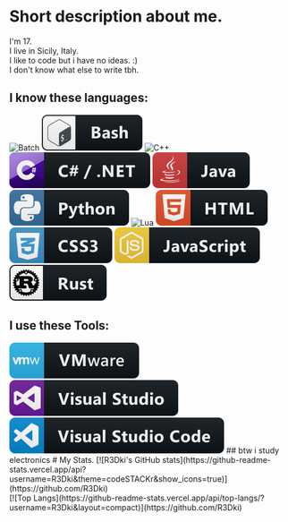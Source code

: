 # Short description about me.
I'm 17.
<br>I live in Sicily, Italy.
<br>I like to code but i have no ideas. :)
<br>I don't know what else to write tbh.
## I know these languages:
<img alt="Batch" style="max-width: 100%;" src=""></img>
<img alt="Bash" style="max-width: 100%;" src="https://raw.githubusercontent.com/MikeCodesDotNET/ColoredBadges/master/svg/dev/tools/bash.svg">
<img alt="C++" style="max-width: 100%;" src="">
<img alt="C# .NET" style="max-width: 100%;" src="https://raw.githubusercontent.com/MikeCodesDotNET/ColoredBadges/master/svg/dev/languages/csharp_dotnet.svg">
<img alt="Java" style="max-width: 100%;" src="https://raw.githubusercontent.com/MikeCodesDotNET/ColoredBadges/master/svg/dev/languages/java.svg">
<img alt="Python" style="max-width: 100%;" src="https://raw.githubusercontent.com/MikeCodesDotNET/ColoredBadges/master/svg/dev/languages/python.svg">
<img alt="Lua" style="max-width: 100%;" src="">
<img alt="HTML" style="max-width: 100%;" src="https://raw.githubusercontent.com/MikeCodesDotNET/ColoredBadges/master/svg/dev/languages/html.svg">
<img alt="CSS" style="max-width: 100%;" src="https://raw.githubusercontent.com/MikeCodesDotNET/ColoredBadges/master/svg/dev/languages/css3.svg">
<img alt="JavaScript" style="max-width: 100%;" src="https://raw.githubusercontent.com/MikeCodesDotNET/ColoredBadges/master/svg/dev/languages/js.svg">
<img alt="Rust" style="max-width: 100%;" src="https://raw.githubusercontent.com/MikeCodesDotNET/ColoredBadges/master/svg/dev/languages/rust.svg">
## I use these Tools:
<img alt="VMWare Workstation Pro" style="max-width: 100%;" src="https://raw.githubusercontent.com/MikeCodesDotNET/ColoredBadges/master/svg/dev/tools/vmware.svg">
<img alt="Visual Studio" style="max-width: 100%;" src="https://raw.githubusercontent.com/MikeCodesDotNET/ColoredBadges/master/svg/dev/tools/visualstudio.svg">
<img alt="Visual Studio Code" style="max-width: 100%;" src="https://raw.githubusercontent.com/MikeCodesDotNET/ColoredBadges/master/svg/dev/tools/visualstudio_code.svg">
## btw i study electronics
# My Stats.
[![R3Dki's GitHub stats](https://github-readme-stats.vercel.app/api?username=R3Dki&theme=codeSTACKr&show_icons=true)](https://github.com/R3Dki)<br>
[![Top Langs](https://github-readme-stats.vercel.app/api/top-langs/?username=R3Dki&layout=compact)](https://github.com/R3Dki)
